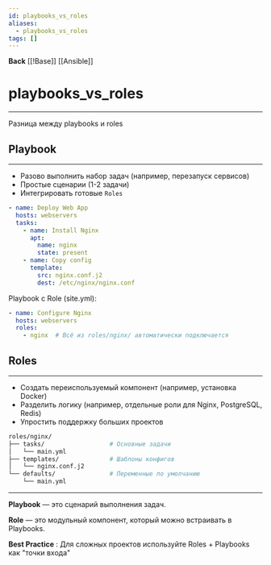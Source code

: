 ```yaml
---
id: playbooks_vs_roles
aliases:
  - playbooks_vs_roles
tags: []
---
```

**Back**
    [[!Base]]
    [[Ansible]]

# playbooks_vs_roles
---
Разница между playbooks и roles

## Playbook
---
- Разово выполнить набор задач (например, перезапуск сервисов)
- Простые сценарии (1-2 задачи)
- Интегрировать готовые `Roles`

```yaml
- name: Deploy Web App
  hosts: webservers
  tasks:
    - name: Install Nginx
      apt:
        name: nginx
        state: present
    - name: Copy config
      template:
        src: nginx.conf.j2
        dest: /etc/nginx/nginx.conf
```

Playbook с Role (site.yml):
```yaml
- name: Configure Nginx
  hosts: webservers
  roles:
    - nginx  # Всё из roles/nginx/ автоматически подключается
```


## Roles
---
- Создать переиспользуемый компонент (например, установка Docker)
- Разделить логику (например, отдельные роли для Nginx, PostgreSQL, Redis)
- Упростить поддержку больших проектов

```sh
roles/nginx/
├── tasks/                  # Основные задачи
│   └── main.yml
├── templates/              # Шаблоны конфигов
│   └── nginx.conf.j2
└── defaults/               # Переменные по умолчанию
    └── main.yml
```


---
**Playbook**  — это сценарий выполнения задач.

**Role** — это модульный компонент, который можно встраивать в Playbooks.

**Best Practice** : Для сложных проектов используйте Roles + Playbooks как "точки входа"
